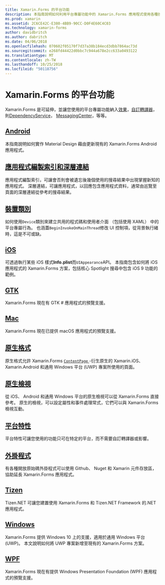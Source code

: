 ```yaml
---
title: Xamarin.Forms 的平台功能
description: 本指南說明如何利用平台專屬功能中的 Xamarin.Forms 應用程式使用各種技術。
ms.prod: xamarin
ms.assetid: 2C6CE42C-E380-4BB9-90CC-D0F4E60C4C03
ms.technology: xamarin-forms
author: davidbritch
ms.author: dabritch
ms.date: 04/06/2018
ms.openlocfilehash: 070602f05170f7d37a38b184ecd3dbb7864ac73d
ms.sourcegitcommit: e268fd44422d0bbc7c944a678e2cc633a0493122
ms.translationtype: MT
ms.contentlocale: zh-TW
ms.lasthandoff: 10/25/2018
ms.locfileid: "50118756"
---
```

# <a name="xamarinforms-platform-features"></a>Xamarin.Forms 的平台功能

Xamarin.Forms 是可延伸，並讓您使用的平台專屬功能納入[效果](~/xamarin-forms/app-fundamentals/effects/index.md)，[自訂轉譯器](~/xamarin-forms/app-fundamentals/custom-renderer/index.md)，則[DependencyService](~/xamarin-forms/app-fundamentals/dependency-service/index.md)， [MessagingCenter](~/xamarin-forms/app-fundamentals/messaging-center.md)，等等。

## <a name="androidandroidindexmd"></a>[Android](android/index.md)

本指南說明如何實作 Material Design 藉由更新現有的 Xamarin.Forms Android 應用程式。

## <a name="application-indexing-and-deep-linkingdeep-linkingmd"></a>[應用程式編製索引和深層連結](deep-linking.md)

應用程式編製索引，可讓會否則會被遺忘後幾個使用的搜尋結果中出現掌握新知的應用程式。 深層連結，可讓應用程式，以回應包含應用程式資料，通常由巡覽至頁面的深層連結從參考的搜尋結果。

## <a name="device-classdevicemd"></a>[裝置類別](device.md)

如何使用`Device`類別來建立共用的程式碼和使用者介面 （包括使用 XAML） 中的平台專屬行為。 也涵蓋`BeginInvokeOnMainThread`修改 UI 控制項，從背景執行緒時，這是不可或缺。

## <a name="iosiosindexmd"></a>[iOS](ios/index.md)

可透過執行某些 iOS 樣式**Info.plist**而`UIAppearance`API。 本指南包含如何將 iOS 應用程式的 Xamarin.Forms 方案，包括核心 Spotlight 搜尋中包含 iOS 9 功能的範例。

## <a name="gtkgtkmd"></a>[GTK](gtk.md)

Xamarin.Forms 現在有 GTK # 應用程式的預覽支援。

## <a name="macmacmd"></a>[Mac](mac.md)

Xamarin.Forms 現在已提供 macOS 應用程式的預覽支援。

## <a name="native-formsnative-formsmd"></a>[原生格式](native-forms.md)

原生格式允許 Xamarin.Forms [ `ContentPage` ](xref:Xamarin.Forms.ContentPage)-衍生原生的 Xamarin.iOS、 Xamarin.Android 和通用 Windows 平台 (UWP) 專案所使用的頁面。

## <a name="native-viewsnative-viewsindexmd"></a>[原生檢視](native-views/index.md)

從 iOS、 Android 和通用 Windows 平台的原生檢視可以從 Xamarin.Forms 直接參考。 原生的檢視，可以設定屬性和事件處理常式，它們可以與 Xamarin.Forms 檢視互動。

## <a name="platform-specificsplatform-specificsindexmd"></a>[平台特性](platform-specifics/index.md)

平台特性可讓您使用的功能只可在特定的平台，而不需要自訂轉譯器或影響。

## <a name="pluginspluginsmd"></a>[外掛程式](plugins.md)

有各種開放原始碼外掛程式可以使用 Github、 Nuget 和 Xamarin 元件存放區，協助延長 Xamarin.Forms 應用程式。

## <a name="tizentizenmd"></a>[Tizen](tizen.md)

Tizen.NET 可讓您建置使用 Xamarin.Forms 和 Tizen.NET Framework 的.NET 應用程式。

## <a name="windowswindowsindexmd"></a>[Windows](windows/index.md)

Xamarin.Forms 提供 Windows 10 上的支援，適用於通用 Windows 平台 (UWP)。 本文說明如何將 UWP 專案新增至現有的 Xamarin.Forms 方案。

## <a name="wpfwpfmd"></a>[WPF](wpf.md)

Xamarin.Forms 現在有提供 Windows Presentation Foundation (WPF) 應用程式的預覽支援。
